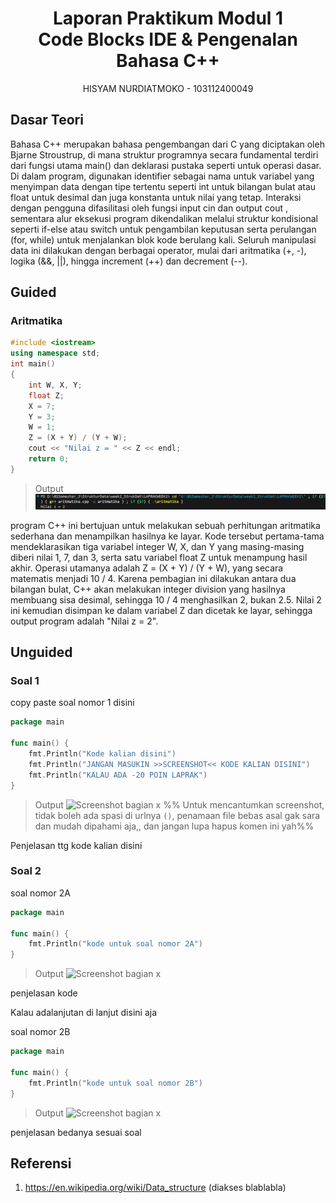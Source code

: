 
# <h1 align="center">Laporan Praktikum Modul 1 <br> Code Blocks IDE & Pengenalan Bahasa C++</h1>
<p align="center">HISYAM NURDIATMOKO - 103112400049</p>

## Dasar Teori

Bahasa C++ merupakan bahasa pengembangan dari C yang diciptakan oleh Bjarne Stroustrup, di mana struktur programnya secara fundamental terdiri dari fungsi utama main() dan deklarasi pustaka seperti <iostream> untuk operasi dasar. Di dalam program, digunakan identifier sebagai nama untuk variabel yang menyimpan data dengan tipe tertentu seperti int untuk bilangan bulat atau float untuk desimal dan juga konstanta untuk nilai yang tetap. Interaksi dengan pengguna difasilitasi oleh fungsi input cin dan output cout , sementara alur eksekusi program dikendalikan melalui struktur kondisional seperti if-else atau switch untuk pengambilan keputusan serta perulangan (for, while) untuk menjalankan blok kode berulang kali. Seluruh manipulasi data ini dilakukan dengan berbagai operator, mulai dari aritmatika (+, -), logika (&&, ||), hingga increment (++) dan decrement (--).

## Guided

### Aritmatika

```cpp
#include <iostream>
using namespace std;
int main()
{
    int W, X, Y;
    float Z;
    X = 7;
    Y = 3;
    W = 1;
    Z = (X + Y) / (Y + W);
    cout << "Nilai z = " << Z << endl;
    return 0;
}
```
> Output
> ![Screenshot bagian x](output/aritmatika.png)

program C++ ini bertujuan untuk melakukan sebuah perhitungan aritmatika sederhana dan menampilkan hasilnya ke layar. Kode tersebut pertama-tama mendeklarasikan tiga variabel integer W, X, dan Y yang masing-masing diberi nilai 1, 7, dan 3, serta satu variabel float Z untuk menampung hasil akhir. Operasi utamanya adalah Z = (X + Y) / (Y + W), yang secara matematis menjadi 10 / 4. Karena pembagian ini dilakukan antara dua bilangan bulat, C++ akan melakukan integer division yang hasilnya membuang sisa desimal, sehingga 10 / 4 menghasilkan 2, bukan 2.5. Nilai 2 ini kemudian disimpan ke dalam variabel Z dan dicetak ke layar, sehingga output program adalah "Nilai z = 2".

## Unguided

### Soal 1

copy paste soal nomor 1 disini

```go
package main

func main() {
	fmt.Println("Kode kalian disini")
	fmt.Println("JANGAN MASUKIN >>SCREENSHOT<< KODE KALIAN DISINI")
	fmt.Println("KALAU ADA -20 POIN LAPRAK")
}
```

> Output
> ![Screenshot bagian x](output/screenshot_soal1.png)
> %% Untuk mencantumkan screenshot, tidak boleh ada spasi di urlnya `()`, penamaan file bebas asal gak sara dan mudah dipahami aja,, dan jangan lupa hapus komen ini yah%%

Penjelasan ttg kode kalian disini

### Soal 2

soal nomor 2A

```go
package main

func main() {
	fmt.Println("kode untuk soal nomor 2A")
}
```

> Output
> ![Screenshot bagian x](output/screenshot_soal2A.png)

penjelasan kode

Kalau adalanjutan di lanjut disini aja

soal nomor 2B

```go
package main

func main() {
	fmt.Println("kode untuk soal nomor 2B")
}
```

> Output
> ![Screenshot bagian x](output/screenshot_soal2B.png)

penjelasan bedanya sesuai soal

## Referensi

1. https://en.wikipedia.org/wiki/Data_structure (diakses blablabla)
